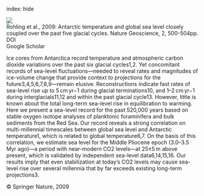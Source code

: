 index: hide

<div class="Citation">
    <div class="Citation-thumb CitationThumb-linked"  data-href="https://doi.org/10.1038/ngeo557">
      <img src="https://static.claimspace.cloud/climate-study-static/refs/thumbs/12/Rohling_et_al_2009-thumb.png" />
    </div>

  <div class="Citation-body">
    <div class="Citation-text">Rohling et al., 2009: Antarctic temperature and global sea level closely coupled over the past five glacial cycles. <span class="Article-journal">Nature Geoscience, </span><span class="Article-volume">2, </span>500-504pp.</div>
    <div class="Citation-links">
      <div class="CitationLink" data-href="https://doi.org/10.1038/ngeo557">
        <div class="CitationLink-icon CitationLink-Doi"></div>
        <div class="CitationLink-text">DOI</div>
      </div>
      <div class="CitationLink" data-href="https://scholar.google.com/scholar?q=10.1038/ngeo557">
        <div class="CitationLink-icon CitationLink-Scholar"></div>
        <div class="CitationLink-text">Google Scholar</div>
      </div>
    </div>
  </div>
</div>

Ice cores from Antarctica record temperature and atmospheric carbon dioxide variations over the past six glacial cycles1,2. Yet concomitant records of sea-level fluctuations—needed to reveal rates and magnitudes of ice-volume change that provide context to projections for the future3,4,5,6,7,8,9—remain elusive. Reconstructions indicate fast rates of sea-level rise up to 5 cm yr−1 during glacial terminations10, and 1–2 cm yr−1 during interglacials11,12 and within the past glacial cycle13. However, little is known about the total long-term sea-level rise in equilibration to warming. Here we present a sea-level record for the past 520,000 years based on stable oxygen isotope analyses of planktonic foraminifera and bulk sediments from the Red Sea. Our record reveals a strong correlation on multi-millennial timescales between global sea level and Antarctic temperature1, which is related to global temperature6,7. On the basis of this correlation, we estimate sea level for the Middle Pliocene epoch (3.0–3.5 Myr ago)—a period with near-modern CO2 levels—at 25±5 m above present, which is validated by independent sea-level data6,14,15,16. Our results imply that even stabilization at today’s CO2 levels may cause sea-level rise over several millennia that by far exceeds existing long-term projections3.

<div class="Citation-copy">
&copy; Springer Nature, 2009
</div>
